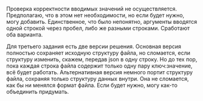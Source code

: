 Проверка корректности вводимых значений не осуществляется. Предполагаю, что в этом нет необходимости, но если будет нужно, могу добавить.
Единственное, что было непонятно, аргументы вводятся одной строкой через пробел, либо же разными строками. Сработают оба варианта.

Для третьего задания есть две версии решения. Основная версия полностью сохраняет исходную структуру файла, но сломается, если структуру изменить, скажем, передав json в одну строку. Но до тех пор, пока каждая строка файла содержит только одну пару ключ:значение, всё будет работать.
Альтернативная версия немного портит структуру файла, сохраняя только структуру данных внутри. Она не сломается, как бы ни менялся формат файла.
Если будет нужно, могу как-то объединить придумать.
